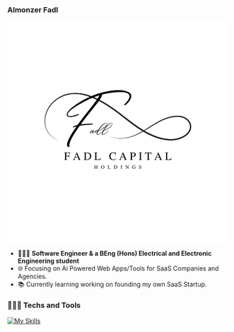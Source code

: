 ### Almonzer Fadl 
![Logo](logo.png)
- 👨🏻‍💻 **Software Engineer & a BEng (Hons) Electrical and Electronic Engineering student** 
- 🌐 Focusing on Ai Powered Web Apps/Tools for SaaS Companies and Agencies.
- 📚 Currently learning working on founding my own SaaS Startup.

### 👨🏻‍💻 Techs and Tools
[![My Skills](https://skillicons.dev/icons?i=html,css,javascript,typescript,react,nextjs,tailwindcss,nodejs,expressjs,mysql,supabase,mongodb,docker,figma&theme=light&perline=10)](https://skillicons.dev)
